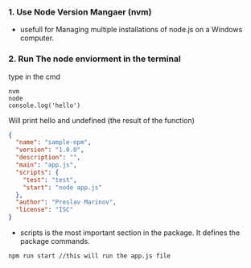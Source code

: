 ### 1. Use Node Version Mangaer (nvm)
- usefull for Managing multiple installations of node.js on a Windows computer.

### 2. Run The node enviorment in the terminal
type in the cmd
```
nvm
node
console.log('hello')
```
Will print hello and undefined (the result of the function)

```json
{
  "name": "sample-npm",
  "version": "1.0.0",
  "description": "",
  "main": "app.js",
  "scripts": {
    "test": "test",
    "start": "node app.js"
  },
  "author": "Preslav Marinov",
  "license": "ISC"
}

```

- scripts is the most important section in the package. It defines the package commands.

```
npm run start //this will run the app.js file
```


